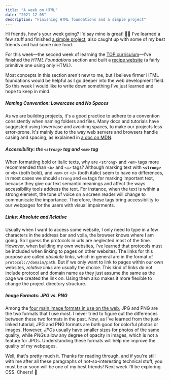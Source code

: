 ```yaml
---
title: "A week on HTML"
date: "2021-12-05"
description: "Finishing HTML foundations and a simple project"
---
```


Hi friends, how's your week going? I'd say mine is great! 🧚‍♀️ I've learned a few stuff and finished [a simple project](https://github.com/sharonytlau/odin-recipes), also caught up with some of my best friends and had some nice food. 

For this week—the second week of learning the [TOP curriculum](https://www.theodinproject.com/paths/foundations/courses/foundations)—I've finished the *HTML Foundations* section and built a [recipe website](https://sharonytlau.github.io/odin-recipes/) (a fairly primitive one using only HTML). 

Most concepts in this section aren't new to me, but I believe firmer HTML foundations would be helpful as I go deeper into the web development field. So this week I would like to write down something I've just learned and hope to keep in mind.

##### Naming Convention: Lowercase and No Spaces
As we are building projects, it's a good practice to adhere to a convention consistently when naming folders and files. Many docs and tutorials have suggested using lowercase and 
avoiding spaces, to make our projects less error-prone. It's mainly due to the way web servers and browsers handle casing and spacing, as explained in [a doc on MDN](https://developer.mozilla.org/en-US/docs/Learn/Getting_started_with_the_web/Dealing_with_files#an_aside_on_casing_and_spacing). 

##### Accessibility: the `<strong>` tag and `<em>` tag

When formatting bold or italic texts, why are  `<strong>` and `<em>` tags more recommended than `<b>` and `<i>` tags? Although marking text with <strong>`<strong>`</strong> or <b>`<b>`</b> (both bold), and <em>`<em>`</em> or <i>`<i>`</i> (both italic) seem to have no differences, in most cases we should `strong` and `em` tags for marking important text, because they give our text semantic meanings and affect the ways accessibility tools address the text. For instance, when the text is within a strong element, the tone of voice on a screen reader will change to communicate the importance. Therefore, these tags bring accessibility to our webpages for the users with visual impairments.

##### Links: Absolute and Relative 
Usually when I want to access some website, I only need to type in a few characters in the address bar and voila, the browser knows where I am going. So I guess the protocols in urls are neglected most of the time. However, when building my own websites, I've learned that protocols must be included when linking to pages on other websites. The links for this purpose are called *absolute links*, which in general are in the format of `protocol://domain/path`.
But if we only want to link to pages within our own websites, *relative links* are usually the choice. This kind of links do not include protocol and domain name as they just assume the same as the page we created the link on. Using them also makes it more flexible to change the project directory structure.

##### Image Formats: JPG vs. PNG
Among the [four main image formats in use on the web](https://www.internetingishard.com/html-and-css/links-and-images/#image-formats), JPG and PNG are the two formats that I use most. I never tried to figure out the differences between these two formats in the past. Now, as I've learned from the just-linked tutorial, JPG and PNG formats are both good for colorful photos or images. However, *JPG*s usually have smaller sizes for photos of the same quality, while *PNG*s allow any degree of opacity in images, which is not a feature for JPGs. Understanding these formats will help me improve the quality of my webpages.

<p class="final-paragraph">Well, that's pretty much it. Thanks for reading through, and if you're still with me after all these paragraphs of not-so-interesting technical stuff, you must be or soon will be one of my best friends! Next week I'll be exploring CSS. Cheers! 🍻 </p>